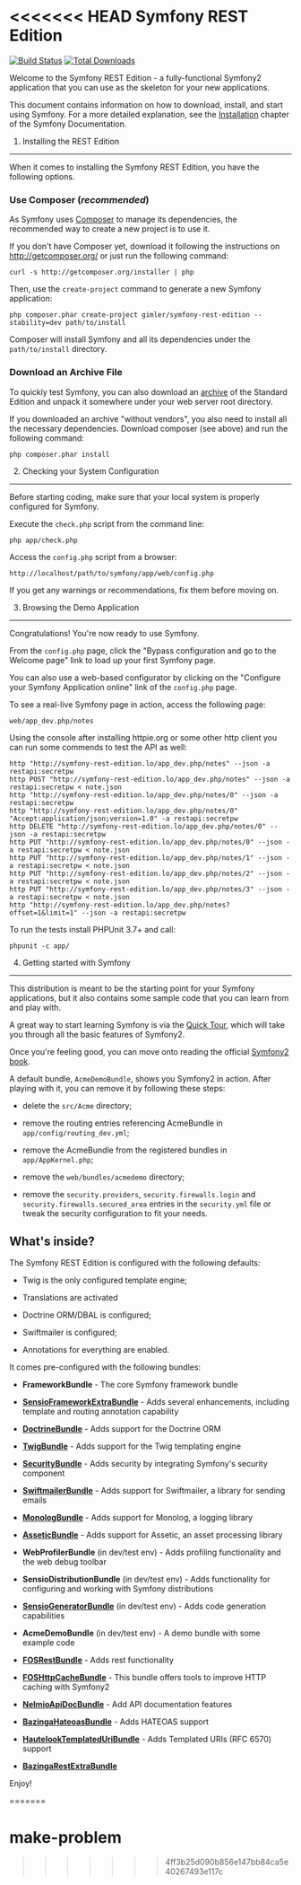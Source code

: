 <<<<<<< HEAD
Symfony REST Edition
========================

[![Build Status](https://travis-ci.org/gimler/symfony-rest-edition.png?branch=2.3)](https://travis-ci.org/gimler/symfony-rest-edition) [![Total Downloads](https://poser.pugx.org/gimler/symfony-rest-edition/downloads.png)](https://packagist.org/packages/gimler/symfony-rest-edition)

Welcome to the Symfony REST Edition - a fully-functional Symfony2
application that you can use as the skeleton for your new applications.

This document contains information on how to download, install, and start
using Symfony. For a more detailed explanation, see the [Installation][1]
chapter of the Symfony Documentation.

1) Installing the REST Edition
----------------------------------

When it comes to installing the Symfony REST Edition, you have the
following options.

### Use Composer (*recommended*)

As Symfony uses [Composer][2] to manage its dependencies, the recommended way
to create a new project is to use it.

If you don't have Composer yet, download it following the instructions on
http://getcomposer.org/ or just run the following command:

    curl -s http://getcomposer.org/installer | php

Then, use the `create-project` command to generate a new Symfony application:

    php composer.phar create-project gimler/symfony-rest-edition --stability=dev path/to/install

Composer will install Symfony and all its dependencies under the
`path/to/install` directory.

### Download an Archive File

To quickly test Symfony, you can also download an [archive][3] of the Standard
Edition and unpack it somewhere under your web server root directory.

If you downloaded an archive "without vendors", you also need to install all
the necessary dependencies. Download composer (see above) and run the
following command:

    php composer.phar install

2) Checking your System Configuration
-------------------------------------

Before starting coding, make sure that your local system is properly
configured for Symfony.

Execute the `check.php` script from the command line:

    php app/check.php

Access the `config.php` script from a browser:

    http://localhost/path/to/symfony/app/web/config.php

If you get any warnings or recommendations, fix them before moving on.

3) Browsing the Demo Application
--------------------------------

Congratulations! You're now ready to use Symfony.

From the `config.php` page, click the "Bypass configuration and go to the
Welcome page" link to load up your first Symfony page.

You can also use a web-based configurator by clicking on the "Configure your
Symfony Application online" link of the `config.php` page.

To see a real-live Symfony page in action, access the following page:

    web/app_dev.php/notes

Using the console after installing httpie.org or some other http client
you can run some commends to test the API as well:

    http "http://symfony-rest-edition.lo/app_dev.php/notes" --json -a restapi:secretpw
    http POST "http://symfony-rest-edition.lo/app_dev.php/notes" --json -a restapi:secretpw < note.json
    http "http://symfony-rest-edition.lo/app_dev.php/notes/0" --json -a restapi:secretpw
    http "http://symfony-rest-edition.lo/app_dev.php/notes/0" "Accept:application/json;version=1.0" -a restapi:secretpw
    http DELETE "http://symfony-rest-edition.lo/app_dev.php/notes/0" --json -a restapi:secretpw
    http PUT "http://symfony-rest-edition.lo/app_dev.php/notes/0" --json -a restapi:secretpw < note.json
    http PUT "http://symfony-rest-edition.lo/app_dev.php/notes/1" --json -a restapi:secretpw < note.json
    http PUT "http://symfony-rest-edition.lo/app_dev.php/notes/2" --json -a restapi:secretpw < note.json
    http PUT "http://symfony-rest-edition.lo/app_dev.php/notes/3" --json -a restapi:secretpw < note.json
    http "http://symfony-rest-edition.lo/app_dev.php/notes?offset=1&limit=1" --json -a restapi:secretpw

To run the tests install PHPUnit 3.7+ and call:

    phpunit -c app/

4) Getting started with Symfony
-------------------------------

This distribution is meant to be the starting point for your Symfony
applications, but it also contains some sample code that you can learn from
and play with.

A great way to start learning Symfony is via the [Quick Tour][4], which will
take you through all the basic features of Symfony2.

Once you're feeling good, you can move onto reading the official
[Symfony2 book][5].

A default bundle, `AcmeDemoBundle`, shows you Symfony2 in action. After
playing with it, you can remove it by following these steps:

  * delete the `src/Acme` directory;

  * remove the routing entries referencing AcmeBundle in
    `app/config/routing_dev.yml`;

  * remove the AcmeBundle from the registered bundles in `app/AppKernel.php`;

  * remove the `web/bundles/acmedemo` directory;

  * remove the `security.providers`, `security.firewalls.login` and
    `security.firewalls.secured_area` entries in the `security.yml` file or
    tweak the security configuration to fit your needs.

What's inside?
---------------

The Symfony REST Edition is configured with the following defaults:

  * Twig is the only configured template engine;

  * Translations are activated

  * Doctrine ORM/DBAL is configured;

  * Swiftmailer is configured;

  * Annotations for everything are enabled.

It comes pre-configured with the following bundles:

  * **FrameworkBundle** - The core Symfony framework bundle

  * [**SensioFrameworkExtraBundle**][6] - Adds several enhancements, including
    template and routing annotation capability

  * [**DoctrineBundle**][7] - Adds support for the Doctrine ORM

  * [**TwigBundle**][8] - Adds support for the Twig templating engine

  * [**SecurityBundle**][9] - Adds security by integrating Symfony's security
    component

  * [**SwiftmailerBundle**][10] - Adds support for Swiftmailer, a library for
    sending emails

  * [**MonologBundle**][11] - Adds support for Monolog, a logging library

  * [**AsseticBundle**][12] - Adds support for Assetic, an asset processing
    library

  * **WebProfilerBundle** (in dev/test env) - Adds profiling functionality and
    the web debug toolbar

  * **SensioDistributionBundle** (in dev/test env) - Adds functionality for
    configuring and working with Symfony distributions

  * [**SensioGeneratorBundle**][15] (in dev/test env) - Adds code generation
    capabilities

  * **AcmeDemoBundle** (in dev/test env) - A demo bundle with some example
    code

  * [**FOSRestBundle**][16] - Adds rest functionality

  * [**FOSHttpCacheBundle**][21] - This bundle offers tools to improve HTTP caching with Symfony2

  * [**NelmioApiDocBundle**][17] - Add API documentation features

  * [**BazingaHateoasBundle**][18] - Adds HATEOAS support

  * [**HautelookTemplatedUriBundle**][19] - Adds Templated URIs (RFC 6570) support

  * [**BazingaRestExtraBundle**][20]

Enjoy!

[1]:  http://symfony.com/doc/2.1/book/installation.html
[2]:  http://getcomposer.org/
[3]:  https://github.com/gimler/symfony-rest-edition/archive/master.zip
[4]:  http://symfony.com/doc/2.1/quick_tour/the_big_picture.html
[5]:  http://symfony.com/doc/2.1/index.html
[6]:  http://symfony.com/doc/2.1/bundles/SensioFrameworkExtraBundle/index.html
[7]:  http://symfony.com/doc/2.1/book/doctrine.html
[8]:  http://symfony.com/doc/2.1/book/templating.html
[9]:  http://symfony.com/doc/2.1/book/security.html
[10]: http://symfony.com/doc/2.1/cookbook/email.html
[11]: http://symfony.com/doc/2.1/cookbook/logging/monolog.html
[12]: http://symfony.com/doc/2.1/cookbook/assetic/asset_management.html
[15]: http://symfony.com/doc/2.1/bundles/SensioGeneratorBundle/index.html
[16]: https://github.com/FriendsOfSymfony/FOSRestBundle
[17]: https://github.com/nelmio/NelmioApiDocBundle
[18]: https://github.com/willdurand/BazingaHateoasBundle
[19]: https://github.com/hautelook/TemplatedUriBundle
[20]: https://github.com/willdurand/BazingaRestExtraBundle
[21]: https://github.com/FriendsOfSymfony/FOSHttpCacheBundle/
=======
# make-problem
>>>>>>> 4ff3b25d090b856e147bb84ca5e40267493e117c
